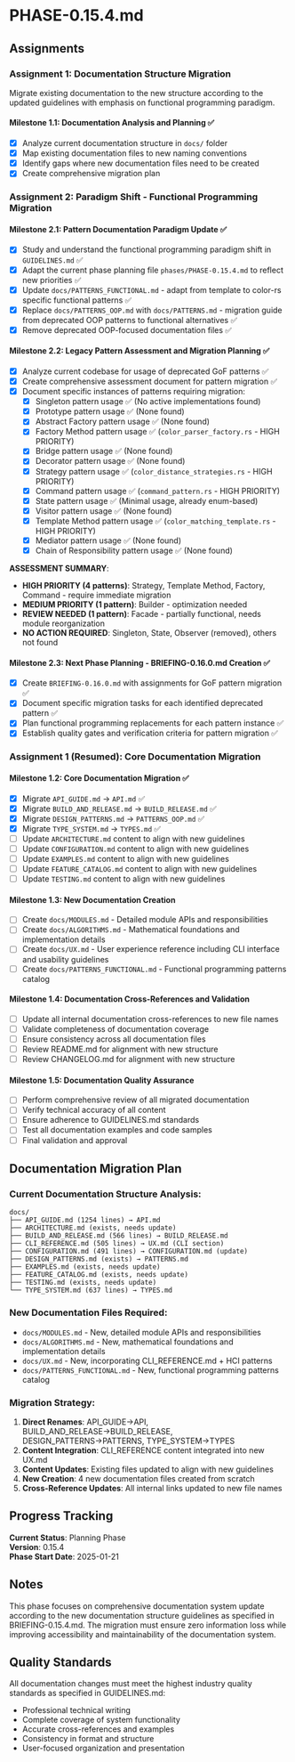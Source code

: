# PHASE-0.15.4.md

## Assignments

### Assignment 1: Documentation Structure Migration
Migrate existing documentation to the new structure according to the updated guidelines with emphasis on functional programming paradigm.

#### Milestone 1.1: Documentation Analysis and Planning ✅
- [x] Analyze current documentation structure in `docs/` folder
- [x] Map existing documentation files to new naming conventions
- [x] Identify gaps where new documentation files need to be created
- [x] Create comprehensive migration plan

### Assignment 2: Paradigm Shift - Functional Programming Migration  

#### Milestone 2.1: Pattern Documentation Paradigm Update ✅
- [x] Study and understand the functional programming paradigm shift in `GUIDELINES.md` ✅
- [x] Adapt the current phase planning file `phases/PHASE-0.15.4.md` to reflect new priorities ✅
- [x] Update `docs/PATTERNS_FUNCTIONAL.md` - adapt from template to color-rs specific functional patterns ✅
- [x] Replace `docs/PATTERNS_OOP.md` with `docs/PATTERNS.md` - migration guide from deprecated OOP patterns to functional alternatives ✅
- [x] Remove deprecated OOP-focused documentation files ✅

#### Milestone 2.2: Legacy Pattern Assessment and Migration Planning ✅
- [x] Analyze current codebase for usage of deprecated GoF patterns ✅
- [x] Create comprehensive assessment document for pattern migration ✅
- [x] Document specific instances of patterns requiring migration:
  - [x] Singleton pattern usage ✅ (No active implementations found)
  - [x] Prototype pattern usage ✅ (None found)
  - [x] Abstract Factory pattern usage ✅ (None found)
  - [x] Factory Method pattern usage ✅ (`color_parser_factory.rs` - HIGH PRIORITY)
  - [x] Bridge pattern usage ✅ (None found)
  - [x] Decorator pattern usage ✅ (None found)
  - [x] Strategy pattern usage ✅ (`color_distance_strategies.rs` - HIGH PRIORITY)
  - [x] Command pattern usage ✅ (`command_pattern.rs` - HIGH PRIORITY)
  - [x] State pattern usage ✅ (Minimal usage, already enum-based)
  - [x] Visitor pattern usage ✅ (None found)
  - [x] Template Method pattern usage ✅ (`color_matching_template.rs` - HIGH PRIORITY)
  - [x] Mediator pattern usage ✅ (None found)
  - [x] Chain of Responsibility pattern usage ✅ (None found)

**ASSESSMENT SUMMARY**:
- **HIGH PRIORITY (4 patterns)**: Strategy, Template Method, Factory, Command - require immediate migration
- **MEDIUM PRIORITY (1 pattern)**: Builder - optimization needed  
- **REVIEW NEEDED (1 pattern)**: Facade - partially functional, needs module reorganization
- **NO ACTION REQUIRED**: Singleton, State, Observer (removed), others not found

#### Milestone 2.3: Next Phase Planning - BRIEFING-0.16.0.md Creation ✅
- [x] Create `BRIEFING-0.16.0.md` with assignments for GoF pattern migration ✅
- [x] Document specific migration tasks for each identified deprecated pattern ✅
- [x] Plan functional programming replacements for each pattern instance ✅
- [x] Establish quality gates and verification criteria for pattern migration ✅

### Assignment 1 (Resumed): Core Documentation Migration

#### Milestone 1.2: Core Documentation Migration ✅ 
- [x] Migrate `API_GUIDE.md` → `API.md` ✅
- [x] Migrate `BUILD_AND_RELEASE.md` → `BUILD_RELEASE.md` ✅  
- [x] Migrate `DESIGN_PATTERNS.md` → `PATTERNS_OOP.md` ✅
- [x] Migrate `TYPE_SYSTEM.md` → `TYPES.md` ✅
- [ ] Update `ARCHITECTURE.md` content to align with new guidelines
- [ ] Update `CONFIGURATION.md` content to align with new guidelines
- [ ] Update `EXAMPLES.md` content to align with new guidelines
- [ ] Update `FEATURE_CATALOG.md` content to align with new guidelines
- [ ] Update `TESTING.md` content to align with new guidelines

#### Milestone 1.3: New Documentation Creation
- [ ] Create `docs/MODULES.md` - Detailed module APIs and responsibilities
- [ ] Create `docs/ALGORITHMS.md` - Mathematical foundations and implementation details
- [ ] Create `docs/UX.md` - User experience reference including CLI interface and usability guidelines
- [ ] Create `docs/PATTERNS_FUNCTIONAL.md` - Functional programming patterns catalog

#### Milestone 1.4: Documentation Cross-References and Validation
- [ ] Update all internal documentation cross-references to new file names
- [ ] Validate completeness of documentation coverage
- [ ] Ensure consistency across all documentation files
- [ ] Review README.md for alignment with new structure
- [ ] Review CHANGELOG.md for alignment with new structure

#### Milestone 1.5: Documentation Quality Assurance
- [ ] Perform comprehensive review of all migrated documentation
- [ ] Verify technical accuracy of all content
- [ ] Ensure adherence to GUIDELINES.md standards
- [ ] Test all documentation examples and code samples
- [ ] Final validation and approval

## Documentation Migration Plan

### Current Documentation Structure Analysis:
```
docs/
├── API_GUIDE.md (1254 lines) → API.md
├── ARCHITECTURE.md (exists, needs update)
├── BUILD_AND_RELEASE.md (566 lines) → BUILD_RELEASE.md  
├── CLI_REFERENCE.md (505 lines) → UX.md (CLI section)
├── CONFIGURATION.md (491 lines) → CONFIGURATION.md (update)
├── DESIGN_PATTERNS.md (exists) → PATTERNS.md
├── EXAMPLES.md (exists, needs update)
├── FEATURE_CATALOG.md (exists, needs update)
├── TESTING.md (exists, needs update)
└── TYPE_SYSTEM.md (637 lines) → TYPES.md
```

### New Documentation Files Required:
- `docs/MODULES.md` - New, detailed module APIs and responsibilities
- `docs/ALGORITHMS.md` - New, mathematical foundations and implementation details  
- `docs/UX.md` - New, incorporating CLI_REFERENCE.md + HCI patterns
- `docs/PATTERNS_FUNCTIONAL.md` - New, functional programming patterns catalog

### Migration Strategy:
1. **Direct Renames**: API_GUIDE→API, BUILD_AND_RELEASE→BUILD_RELEASE, DESIGN_PATTERNS→PATTERNS, TYPE_SYSTEM→TYPES
2. **Content Integration**: CLI_REFERENCE content integrated into new UX.md
3. **Content Updates**: Existing files updated to align with new guidelines
4. **New Creation**: 4 new documentation files created from scratch
5. **Cross-Reference Updates**: All internal links updated to new file names

## Progress Tracking

**Current Status**: Planning Phase  
**Version**: 0.15.4  
**Phase Start Date**: 2025-01-21  

## Notes

This phase focuses on comprehensive documentation system update according to the new documentation structure guidelines as specified in BRIEFING-0.15.4.md. The migration must ensure zero information loss while improving accessibility and maintainability of the documentation system.

## Quality Standards

All documentation changes must meet the highest industry quality standards as specified in GUIDELINES.md:
- Professional technical writing
- Complete coverage of system functionality
- Accurate cross-references and examples
- Consistency in format and structure
- User-focused organization and presentation
